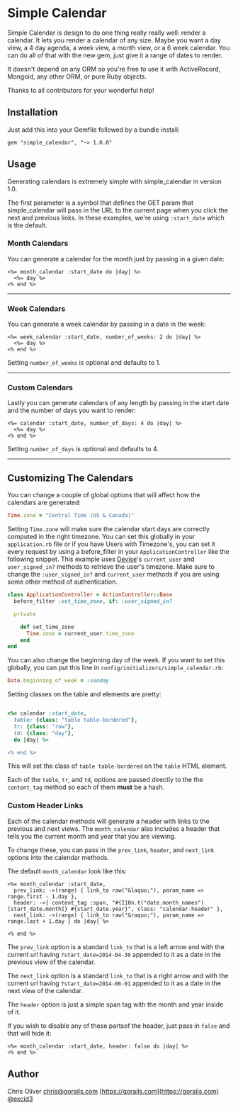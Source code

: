 Simple Calendar
===============

Simple Calendar is design to do one thing really really well: render a
calendar. It lets you render a calendar of any size. Maybe you want a
day view, a 4 day agenda, a week view, a month view, or a 6 week
calendar. You can do all of that with the new gem, just give it a range
of dates to render.

It doesn't depend on any ORM so you're free to use it with ActiveRecord,
Mongoid, any other ORM, or pure Ruby objects.

Thanks to all contributors for your wonderful help!

Installation
------------

Just add this into your Gemfile followed by a bundle install:

    gem "simple_calendar", "~> 1.0.0"

Usage
-----

Generating calendars is extremely simple with simple_calendar in version 1.0.

The first parameter is a symbol that defines the GET param that
simple_calendar will pass in the URL to the current page when you click
the next and previous links. In these examples, we're using
`:start_date` which is the default.

### Month Calendars

You can generate a calendar for the month just by passing in a given
date:

```erb
<%= month_calendar :start_date do |day| %>
  <%= day %>
<% end %>
```

---

### Week Calendars

You can generate a week calendar by passing in a date in the week:

```erb
<%= week_calendar :start_date, number_of_weeks: 2 do |day| %>
  <%= day %>
<% end %>
```

Setting `number_of_weeks` is optional and defaults to 1.

---

### Custom Calendars

Lastly you can generate calendars of any length by passing in the start
date and the number of days you want to render:

```erb
<%= calendar :start_date, number_of_days: 4 do |day| %>
  <%= day %>
<% end %>
```

Setting `number_of_days` is optional and defaults to 4.

---

## Customizing The Calendars

You can change a couple of global options that will affect how the
calendars are generated:

```ruby
Time.zone = "Central Time (US & Canada)"
```

Setting `Time.zone` will make sure the calendar start days are correctly computed
in the right timezone. You can set this globally in your `application.rb` file or
if you have Users with Timezone's, you can set it every request by using
a before_filter in your `ApplicationController` like the following
snippet. This example uses [Devise](https://github.com/plataformatec/devise)'s
`current_user` and `user_signed_in?` methods to retrieve the user's timezone.
Make sure to change the `:user_signed_in?` and `current_user` methods if you are
using some other method of authentication.

```ruby
class ApplicationController < ActionController::Base
  before_filter :set_time_zone, if: :user_signed_in?

  private

    def set_time_zone
      Time.zone = current_user.time_zone
    end
end
```

You can also change the beginning day of the week. If you want to set
this globally, you can put this line in
`config/initializers/simple_calendar.rb`:

```ruby
Date.beginning_of_week = :sunday
```

Setting classes on the table and elements are pretty:

```ruby

<%= calendar :start_date,
  table: {class: "table table-bordered"},
  tr: {class: "row"},
  td: {class: "day"},
  do |day| %>

<% end %>
```

This will set the class of `table table-bordered` on the `table` HTML
element.

Each of the `table`, `tr`, and `td`, options are passed directly to the
the `content_tag` method so each of them **must** be a hash.

### Custom Header Links

Each of the calendar methods will generate a header with links to the
previous and next views. The `month_calendar` also includes a header
that tells you the current month and year that you are viewing.

To change these, you can pass in the `prev_link`, `header`, and
`next_link` options into the calendar methods.

The default `month_calendar` look like this:

```erb
<%= month_calendar :start_date,
  prev_link: ->(range) { link_to raw("&laquo;"), param_name => range.first - 1.day },
  header: ->{ content_tag :span, "#{I18n.t("date.month_names")[start_date.month]} #{start_date.year}", class: "calendar-header" },
  next_link: ->(range) { link_to raw("&raquo;"), param_name => range.last + 1.day } do |day| %>

<% end %>
```

The `prev_link` option is a standard `link_to` that is a left arrow and
with the current url having `?start_date=2014-04-30` appended to it as
a date in the previous view of the calendar.

The `next_link` option is a standard `link_to` that is a right arrow and
with the current url having `?start_date=2014-06-01` appended to it as
a date in the next view of the calendar.

The `header` option is just a simple span tag with the month and year
inside of it.

If you wish to disable any of these partsof the header, just pass in
`false` and that will hide it:

```erb
<%= month_calendar :start_date, header: false do |day| %>
<% end %>
```


## Author

Chris Oliver <chris@gorails.com>
[https://gorails.com](https://gorails.com)
[@excid3](https://twitter.com/excid3)
